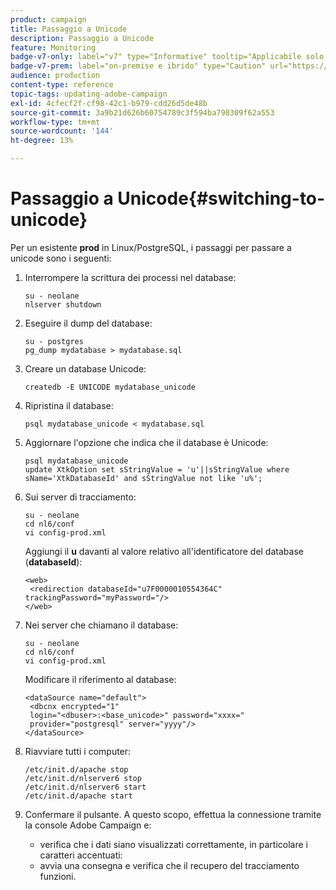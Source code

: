 ```yaml
---
product: campaign
title: Passaggio a Unicode
description: Passaggio a Unicode
feature: Monitoring
badge-v7-only: label="v7" type="Informative" tooltip="Applicabile solo a Campaign Classic v7"
badge-v7-prem: label="on-premise e ibrido" type="Caution" url="https://experienceleague.adobe.com/docs/campaign-classic/using/installing-campaign-classic/architecture-and-hosting-models/hosting-models-lp/hosting-models.html?lang=it" tooltip="Applicabile solo alle distribuzioni on-premise e ibride"
audience: production
content-type: reference
topic-tags: updating-adobe-campaign
exl-id: 4cfecf2f-cf98-42c1-b979-cdd26d5de48b
source-git-commit: 3a9b21d626b60754789c3f594ba798309f62a553
workflow-type: tm+mt
source-wordcount: '144'
ht-degree: 13%

---
```


# Passaggio a Unicode{#switching-to-unicode}



Per un esistente **prod** in Linux/PostgreSQL, i passaggi per passare a unicode sono i seguenti:

1. Interrompere la scrittura dei processi nel database:

   ```
   su - neolane
   nlserver shutdown
   ```

1. Eseguire il dump del database:

   ```
   su - postgres
   pg_dump mydatabase > mydatabase.sql
   ```

1. Creare un database Unicode:

   ```
   createdb -E UNICODE mydatabase_unicode
   ```

1. Ripristina il database:

   ```
   psql mydatabase_unicode < mydatabase.sql
   ```

1. Aggiornare l&#39;opzione che indica che il database è Unicode:

   ```
   psql mydatabase_unicode
   update XtkOption set sStringValue = 'u'||sStringValue where sName='XtkDatabaseId' and sStringValue not like 'u%';
   ```

1. Sui server di tracciamento:

   ```
   su - neolane
   cd nl6/conf
   vi config-prod.xml
   ```

   Aggiungi il **u** davanti al valore relativo all&#39;identificatore del database (**databaseId**):

   ```
   <web>
    <redirection databaseId="u7F0000010554364C" trackingPassword="myPassword="/>
   </web>
   ```

1. Nei server che chiamano il database:

   ```
   su - neolane
   cd nl6/conf
   vi config-prod.xml
   ```

   Modificare il riferimento al database:

   ```
   <dataSource name="default">
    <dbcnx encrypted="1" 
    login="<dbuser>:<base_unicode>" password="xxxx="
    provider="postgresql" server="yyyy"/>
   </dataSource>
   ```

1. Riavviare tutti i computer:

   ```
   /etc/init.d/apache stop
   /etc/init.d/nlserver6 stop
   /etc/init.d/nlserver6 start
   /etc/init.d/apache start
   ```

1. Confermare il pulsante. A questo scopo, effettua la connessione tramite la console Adobe Campaign e:

   * verifica che i dati siano visualizzati correttamente, in particolare i caratteri accentuati:
   * avvia una consegna e verifica che il recupero del tracciamento funzioni.
